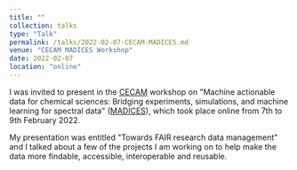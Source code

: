 ```yaml
---
title: ""
collection: talks
type: "Talk"
permalink: /talks/2022-02-07-CECAM-MADICES.md
venue: "CECAM MADICES Workshop"
date: 2022-02-07
location: "online"
---
```



I was invited to present in the [CECAM](https://www.cecam.org/) workshop on "Machine actionable data for chemical sciences: Bridging experiments, simulations, and machine learning for spectral data" ([MADICES](https://madices.github.io/)), which took place online from 7th to 9th February 2022. 

My presentation was entitled "Towards FAIR research data management" and I talked about a few of the projects I am working on to help make the data more findable, accessible, interoperable and reusable.